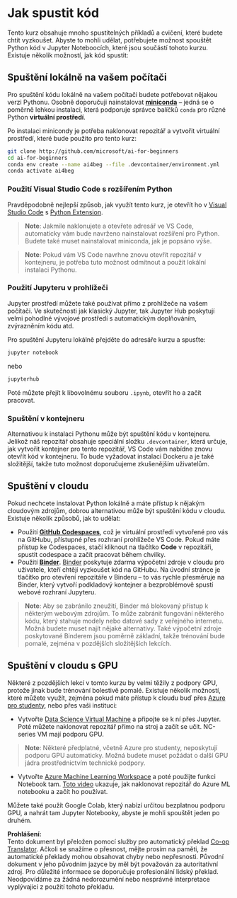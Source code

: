 <!--
CO_OP_TRANSLATOR_METADATA:
{
  "original_hash": "7df19702b8d2d3f7c4238c51bec2c8fc",
  "translation_date": "2025-08-26T00:35:12+00:00",
  "source_file": "lessons/0-course-setup/how-to-run.md",
  "language_code": "cs"
}
-->
# Jak spustit kód

Tento kurz obsahuje mnoho spustitelných příkladů a cvičení, které budete chtít vyzkoušet. Abyste to mohli udělat, potřebujete možnost spouštět Python kód v Jupyter Noteboocích, které jsou součástí tohoto kurzu. Existuje několik možností, jak kód spustit:

## Spuštění lokálně na vašem počítači

Pro spuštění kódu lokálně na vašem počítači budete potřebovat nějakou verzi Pythonu. Osobně doporučuji nainstalovat **[miniconda](https://conda.io/en/latest/miniconda.html)** – jedná se o poměrně lehkou instalaci, která podporuje správce balíčků `conda` pro různé Python **virtuální prostředí**.

Po instalaci minicondy je potřeba naklonovat repozitář a vytvořit virtuální prostředí, které bude použito pro tento kurz:

```bash
git clone http://github.com/microsoft/ai-for-beginners
cd ai-for-beginners
conda env create --name ai4beg --file .devcontainer/environment.yml
conda activate ai4beg
```

### Použití Visual Studio Code s rozšířením Python

Pravděpodobně nejlepší způsob, jak využít tento kurz, je otevřít ho v [Visual Studio Code](http://code.visualstudio.com/?WT.mc_id=academic-77998-cacaste) s [Python Extension](https://marketplace.visualstudio.com/items?itemName=ms-python.python&WT.mc_id=academic-77998-cacaste).

> **Note**: Jakmile naklonujete a otevřete adresář ve VS Code, automaticky vám bude navrženo nainstalovat rozšíření pro Python. Budete také muset nainstalovat miniconda, jak je popsáno výše.

> **Note**: Pokud vám VS Code navrhne znovu otevřít repozitář v kontejneru, je potřeba tuto možnost odmítnout a použít lokální instalaci Pythonu.

### Použití Jupyteru v prohlížeči

Jupyter prostředí můžete také používat přímo z prohlížeče na vašem počítači. Ve skutečnosti jak klasický Jupyter, tak Jupyter Hub poskytují velmi pohodlné vývojové prostředí s automatickým doplňováním, zvýrazněním kódu atd.

Pro spuštění Jupyteru lokálně přejděte do adresáře kurzu a spusťte:

```bash
jupyter notebook
```
nebo
```bash
jupyterhub
```
Poté můžete přejít k libovolnému souboru `.ipynb`, otevřít ho a začít pracovat.

### Spuštění v kontejneru

Alternativou k instalaci Pythonu může být spuštění kódu v kontejneru. Jelikož náš repozitář obsahuje speciální složku `.devcontainer`, která určuje, jak vytvořit kontejner pro tento repozitář, VS Code vám nabídne znovu otevřít kód v kontejneru. To bude vyžadovat instalaci Dockeru a je také složitější, takže tuto možnost doporučujeme zkušenějším uživatelům.

## Spuštění v cloudu

Pokud nechcete instalovat Python lokálně a máte přístup k nějakým cloudovým zdrojům, dobrou alternativou může být spuštění kódu v cloudu. Existuje několik způsobů, jak to udělat:

* Použití **[GitHub Codespaces](https://github.com/features/codespaces)**, což je virtuální prostředí vytvořené pro vás na GitHubu, přístupné přes rozhraní prohlížeče VS Code. Pokud máte přístup ke Codespaces, stačí kliknout na tlačítko **Code** v repozitáři, spustit codespace a začít pracovat během chvilky.
* Použití **[Binder](https://mybinder.org/v2/gh/microsoft/ai-for-beginners/HEAD)**. [Binder](https://mybinder.org) poskytuje zdarma výpočetní zdroje v cloudu pro uživatele, kteří chtějí vyzkoušet kód na GitHubu. Na úvodní stránce je tlačítko pro otevření repozitáře v Binderu – to vás rychle přesměruje na Binder, který vytvoří podkladový kontejner a bezproblémově spustí webové rozhraní Jupyteru.

> **Note**: Aby se zabránilo zneužití, Binder má blokovaný přístup k některým webovým zdrojům. To může zabránit fungování některého kódu, který stahuje modely nebo datové sady z veřejného internetu. Možná budete muset najít nějaké alternativy. Také výpočetní zdroje poskytované Binderem jsou poměrně základní, takže trénování bude pomalé, zejména v pozdějších složitějších lekcích.

## Spuštění v cloudu s GPU

Některé z pozdějších lekcí v tomto kurzu by velmi těžily z podpory GPU, protože jinak bude trénování bolestivě pomalé. Existuje několik možností, které můžete využít, zejména pokud máte přístup k cloudu buď přes [Azure pro studenty](https://azure.microsoft.com/free/students/?WT.mc_id=academic-77998-cacaste), nebo přes vaši instituci:

* Vytvořte [Data Science Virtual Machine](https://docs.microsoft.com/learn/modules/intro-to-azure-data-science-virtual-machine/?WT.mc_id=academic-77998-cacaste) a připojte se k ní přes Jupyter. Poté můžete naklonovat repozitář přímo na stroj a začít se učit. NC-series VM mají podporu GPU.

> **Note**: Některé předplatné, včetně Azure pro studenty, neposkytují podporu GPU automaticky. Možná budete muset požádat o další GPU jádra prostřednictvím technické podpory.

* Vytvořte [Azure Machine Learning Workspace](https://azure.microsoft.com/services/machine-learning/?WT.mc_id=academic-77998-cacaste) a poté použijte funkci Notebook tam. [Toto video](https://azure-for-academics.github.io/quickstart/azureml-papers/) ukazuje, jak naklonovat repozitář do Azure ML notebooku a začít ho používat.

Můžete také použít Google Colab, který nabízí určitou bezplatnou podporu GPU, a nahrát tam Jupyter Notebooky, abyste je mohli spouštět jeden po druhém.

**Prohlášení:**  
Tento dokument byl přeložen pomocí služby pro automatický překlad [Co-op Translator](https://github.com/Azure/co-op-translator). Ačkoli se snažíme o přesnost, mějte prosím na paměti, že automatické překlady mohou obsahovat chyby nebo nepřesnosti. Původní dokument v jeho původním jazyce by měl být považován za autoritativní zdroj. Pro důležité informace se doporučuje profesionální lidský překlad. Neodpovídáme za žádná nedorozumění nebo nesprávné interpretace vyplývající z použití tohoto překladu.